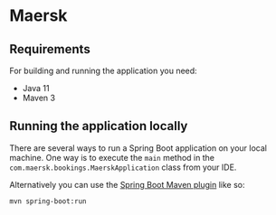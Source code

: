 # Maersk

## Requirements

For building and running the application you need:

- Java 11
- Maven 3

## Running the application locally

There are several ways to run a Spring Boot application on your local machine. One way is to execute the `main` method in the `com.maersk.bookings.MaerskApplication` class from your IDE.

Alternatively you can use the [Spring Boot Maven plugin](https://docs.spring.io/spring-boot/docs/current/reference/html/build-tool-plugins-maven-plugin.html) like so:

```shell
mvn spring-boot:run
```
